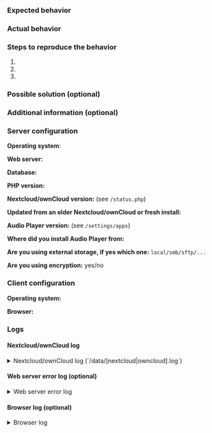 <!--
This is the issue tracker of Audio Player. Thanks for reporting issues!

To make it possible for us to help you please fill out below information carefully.
-->
### Expected behavior


### Actual behavior


### Steps to reproduce the behavior
1. 
2. 
3. 

### Possible solution (optional)


### Additional information (optional)


### Server configuration
**Operating system**:


**Web server:**


**Database:**


**PHP version:**


**Nextcloud/ownCloud version:** (see `/status.php`)


**Updated from an older Nextcloud/ownCloud or fresh install:**


**Audio Player version:** (see `/settings/apps`)


**Where did you install Audio Player from:**


**Are you using external storage, if yes which one:** `local/smb/sftp/...`


**Are you using encryption:** yes/no


### Client configuration
**Operating system:**


**Browser:**


### Logs
#### Nextcloud/ownCloud log
<details>
<summary>Nextcloud/ownCloud log (`/data/[nextcloud|owncloud].log`)</summary>
```
Insert your Nextcloud/ownCloud log here
```
</details>

#### Web server error log (optional)
<details>
<summary>Web server error log</summary>
```
Insert your webserver log here
```
</details>

#### Browser log (optional)
<details>
<summary>Browser log</summary>
```
Insert your browser log here
```
</details>
